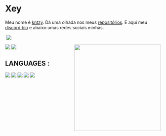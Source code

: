 # Xey

Meu nome é [kntzy](https://github.com/kntzy). Dá uma olhada nos meus [repositórios](https://github.com/kntzy?tab=repositories). E aqui meu [discord.bio](https://discords.com/bio/p/ekinotzy) e abaixo umas redes sociais minhas.

<p>&nbsp;<img align="center" src="https://github-readme-stats.vercel.app/api?username=xeyay&&show_icons=true&title_color=ffffff&icon_color=bb2acf&text_color=daf7dc&bg_color=151515"/></p>

<img align="right" src="https://c.tenor.com/pBN2j-8OhKEAAAAC/loona-jinsuol.gif" height="280">

<a href="https://www.yoxey.tk/discord" target="_blank"><img src="https://img.shields.io/badge/Discord-7289DA?style=for-the-badge&logo=discord&logoColor=white" target="_blank"></a> <a href="https://instagram.com/rafaballerini" target="_blank"><img src="https://img.shields.io/badge/-Instagram-%23E4405F?style=for-the-badge&logo=instagram&logoColor=white" target="_blank"></a>

## LANGUAGES :

<img src="https://img.shields.io/badge/C%2B%2B-00599C?style=for-the-badge&logo=c%2B%2B&logoColor=white" /> <img src="https://img.shields.io/badge/C%23-239120?style=for-the-badge&logo=c-sharp&logoColor=white" /> <img src="https://img.shields.io/badge/HTML5-E34F26?style=for-the-badge&logo=html5&logoColor=white" /> <img src="https://img.shields.io/badge/CSS3-1572B6?style=for-the-badge&logo=css3&logoColor=white" /> <img src="https://img.shields.io/badge/Lua-2C2D72?style=for-the-badge&logo=lua&logoColor=white" />
